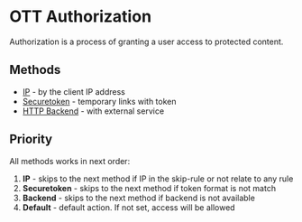 # OTT Authorization

Authorization is a process of granting a user access to protected content.

## Methods

- [IP]() - by the client IP address
- [Securetoken]() - temporary links with token
- [HTTP Backend]() - with external service

## Priority

All methods works in next order:

1. **IP** - skips to the next method if IP in the skip-rule or not relate to any rule
2. **Securetoken** - skips to the next method if token format is not match
3. **Backend** - skips to the next method if backend is not available
4. **Default** - default action. If not set, access will be allowed